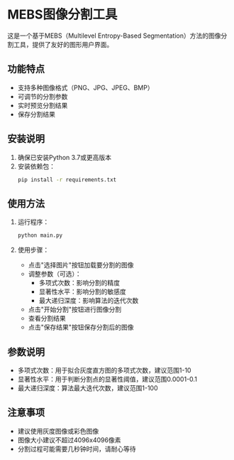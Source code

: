 # MEBS图像分割工具

这是一个基于MEBS（Multilevel Entropy-Based Segmentation）方法的图像分割工具，提供了友好的图形用户界面。

## 功能特点

- 支持多种图像格式（PNG、JPG、JPEG、BMP）
- 可调节的分割参数
- 实时预览分割结果
- 保存分割结果

## 安装说明

1. 确保已安装Python 3.7或更高版本
2. 安装依赖包：
   ```bash
   pip install -r requirements.txt
   ```

## 使用方法

1. 运行程序：
   ```bash
   python main.py
   ```

2. 使用步骤：
   - 点击"选择图片"按钮加载要分割的图像
   - 调整参数（可选）：
     - 多项式次数：影响分割的精度
     - 显著性水平：影响分割的敏感度
     - 最大递归深度：影响算法的迭代次数
   - 点击"开始分割"按钮进行图像分割
   - 查看分割结果
   - 点击"保存结果"按钮保存分割后的图像

## 参数说明

- 多项式次数：用于拟合灰度直方图的多项式次数，建议范围1-10
- 显著性水平：用于判断分割点的显著性阈值，建议范围0.0001-0.1
- 最大递归深度：算法最大迭代次数，建议范围1-100

## 注意事项

- 建议使用灰度图像或彩色图像
- 图像大小建议不超过4096x4096像素
- 分割过程可能需要几秒钟时间，请耐心等待 